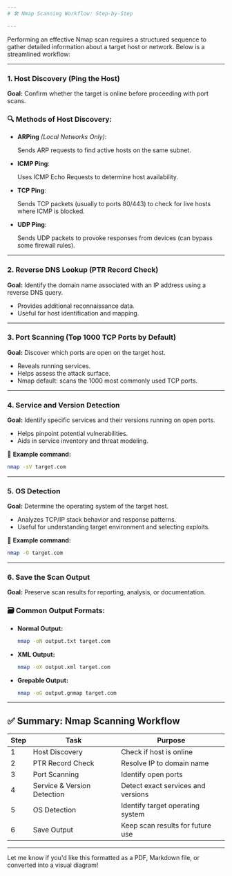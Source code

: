 ```yaml
---
# 🛠️ Nmap Scanning Workflow: Step-by-Step 

---
```


Performing an effective Nmap scan requires a structured sequence to gather detailed information about a target host or network. Below is a streamlined workflow:

---

### **1. Host Discovery (Ping the Host)**

**Goal:** Confirm whether the target is online before proceeding with port scans.

### 🔍 Methods of Host Discovery:

- **ARPing** *(Local Networks Only)*:
    
    Sends ARP requests to find active hosts on the same subnet.
    
- **ICMP Ping**:
    
    Uses ICMP Echo Requests to determine host availability.
    
- **TCP Ping**:
    
    Sends TCP packets (usually to ports 80/443) to check for live hosts where ICMP is blocked.
    
- **UDP Ping**:
    
    Sends UDP packets to provoke responses from devices (can bypass some firewall rules).
    

---

### **2. Reverse DNS Lookup (PTR Record Check)**

**Goal:** Identify the domain name associated with an IP address using a reverse DNS query.

- Provides additional reconnaissance data.
- Useful for host identification and mapping.

---

### **3. Port Scanning (Top 1000 TCP Ports by Default)**

**Goal:** Discover which ports are open on the target host.

- Reveals running services.
- Helps assess the attack surface.
- Nmap default: scans the 1000 most commonly used TCP ports.

---

### **4. Service and Version Detection**

**Goal:** Identify specific services and their versions running on open ports.

- Helps pinpoint potential vulnerabilities.
- Aids in service inventory and threat modeling.

📌 **Example command:**

```bash
nmap -sV target.com

```

---

### **5. OS Detection**

**Goal:** Determine the operating system of the target host.

- Analyzes TCP/IP stack behavior and response patterns.
- Useful for understanding target environment and selecting exploits.

📌 **Example command:**

```bash
nmap -O target.com

```

---

### **6. Save the Scan Output**

**Goal:** Preserve scan results for reporting, analysis, or documentation.

### 🗃️ Common Output Formats:

- **Normal Output:**
    
    ```bash
    nmap -oN output.txt target.com
    
    ```
    
- **XML Output:**
    
    ```bash
    nmap -oX output.xml target.com
    
    ```
    
- **Grepable Output:**
    
    ```bash
    nmap -oG output.gnmap target.com
    
    ```
    

---

## ✅ Summary: Nmap Scanning Workflow

| Step | Task | Purpose |
| --- | --- | --- |
| 1 | Host Discovery | Check if host is online |
| 2 | PTR Record Check | Resolve IP to domain name |
| 3 | Port Scanning | Identify open ports |
| 4 | Service & Version Detection | Detect exact services and versions |
| 5 | OS Detection | Identify target operating system |
| 6 | Save Output | Keep scan results for future use |

---

Let me know if you'd like this formatted as a PDF, Markdown file, or converted into a visual diagram!
